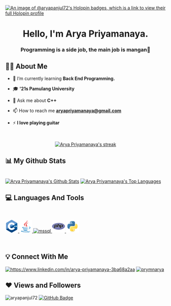 [![An image of @aryapanjul72's Holopin badges, which is a link to view their full Holopin profile](https://holopin.me/aryapanjul72)](https://holopin.io/@aryapanjul72)

<h1 align="center">Hello, I'm Arya Priyamanaya.</h1>
<h3 align="center">Programming is a side job, the main job is mangan🍕</h3>

## 🙋‍♂️ About Me
- 🌱 I’m currently learning **Back End Programming.**
  
- 🎓 **'21s Pamulang University**

- 💬 Ask me about **C++**

- 📫 How to reach me **aryapriyamanaya@gmail.com**

- ⚡ **I love playing guitar**

<br/>

<p align="center">
    <a href="https://github.com/aryapanjul72/github-readme-streak-stats">
        <img title="🔥 Get streak stats for your profile at git.io/streak-stats" alt="Arya Priyamanaya's streak" src="https://github-readme-streak-stats.herokuapp.com/?user=aryapanjul72&theme=black-ice&hide_border=true&stroke=0000&background=060A0CD0"/></a>
   
</p>

## 📊 My Github Stats
<br/>
<a href="https://github.com/aryapanjul72/github-readme-stats"><img alt="Arya Priyamanaya's Github Stats" src="https://github-readme-stats.vercel.app/api?username=aryapanjul72&show_icons=true&count_private=true&theme=react&hide_border=true&bg_color=0D1117" /></a>
 <a href="https://github.com/aryapanjul72/github-readme-stats"><img alt="Arya Priyamanaya's Top Languages" src="https://github-readme-stats.vercel.app/api/top-langs/?username=aryapanjul72&langs_count=8&count_private=true&layout=compact&theme=react&hide_border=true&bg_color=0D1117" /></a>
<br/>

## 💻 Languages And Tools
<br/>
<p align="left"> <a href="https://www.w3schools.com/cpp/" target="_blank" rel="noreferrer"> <img src="https://raw.githubusercontent.com/devicons/devicon/master/icons/cplusplus/cplusplus-original.svg" alt="cplusplus" width="40" height="40"/> </a> <a href="https://www.java.com" target="_blank" rel="noreferrer"> <img src="https://raw.githubusercontent.com/devicons/devicon/master/icons/java/java-original.svg" alt="java" width="40" height="40"/> </a> <a href="https://www.microsoft.com/en-us/sql-server" target="_blank" rel="noreferrer"> <img src="https://www.svgrepo.com/show/303229/microsoft-sql-server-logo.svg" alt="mssql" width="40" height="40"/> </a> <a href="https://www.php.net" target="_blank" rel="noreferrer"> <img src="https://raw.githubusercontent.com/devicons/devicon/master/icons/php/php-original.svg" alt="php" width="40" height="40"/> </a> <a href="https://www.python.org" target="_blank" rel="noreferrer"> <img src="https://raw.githubusercontent.com/devicons/devicon/master/icons/python/python-original.svg" alt="python" width="40" height="40"/> </a> </p>
<br/>

## 💡 Connect With Me
<p align="left">
<a href="https://linkedin.com/in/https://www.linkedin.com/in/arya-priyamanaya-3ba68a2aa" target="blank"><img align="center" src="https://raw.githubusercontent.com/rahuldkjain/github-profile-readme-generator/master/src/images/icons/Social/linked-in-alt.svg" alt="https://www.linkedin.com/in/arya-priyamanaya-3ba68a2aa" height="30" width="40" /></a>
<a href="https://instagram.com/tugasterstruktur8.pdf" target="blank"><img align="center" src="https://raw.githubusercontent.com/rahuldkjain/github-profile-readme-generator/master/src/images/icons/Social/instagram.svg" alt="prymnarya" height="30" width="40" /></a>
</p>

## ❤ Views and Followers
<a align="left"> <img src="https://komarev.com/ghpvc/?username=aryapanjul72&label=Profile%20views&color=0e75b6&style=flat" alt="aryapanjul72" /> </a>
<a href="https://github.com/aryapanjul72?tab=followers"><img src="https://img.shields.io/github/followers/aryapanjul72?label=Followers&style=social" alt="GitHub Badge"></a>

